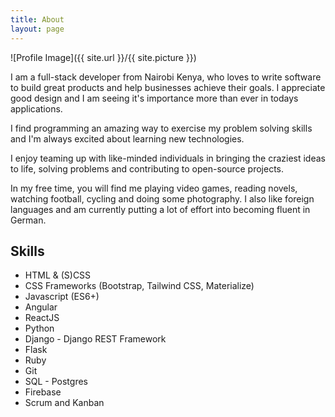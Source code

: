 ```yaml
---
title: About
layout: page
---
```

![Profile Image]({{ site.url }}/{{ site.picture }})

<p>I am a full-stack developer from Nairobi Kenya, who loves to write software to build great products and help businesses achieve their goals. I appreciate good design and I am seeing it's importance more than ever in todays applications.</p>

<p>I find programming an amazing way to exercise my problem solving skills and I'm always excited about learning new technologies.</p>

<p>I enjoy teaming up with like-minded individuals in bringing the craziest ideas to life, solving problems and contributing to open-source projects.</p>

<p>In my free time, you will find me playing video games, reading novels, watching football, cycling and doing some photography. I also like foreign languages and am currently putting a lot of effort into becoming fluent in German.</p>

<h2>Skills</h2>

<ul class="skill-list">
	<li>HTML & (S)CSS</li>
	<li>CSS Frameworks (Bootstrap, Tailwind CSS, Materialize)</li>
	<li>Javascript (ES6+)</li>
	<li>Angular</li>
	<li>ReactJS</li>
	<li>Python</li>
	<li>Django - Django REST Framework</li>
	<li>Flask</li>
	<li>Ruby</li>
	<li>Git</li>
	<li>SQL - Postgres</li>
	<li>Firebase</li>
	<li>Scrum and Kanban</li>
</ul>
